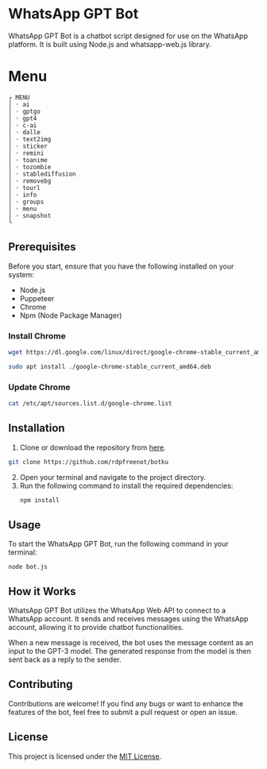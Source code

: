 # WhatsApp GPT Bot
WhatsApp GPT Bot is a chatbot script designed for use on the WhatsApp platform. It is built using Node.js and whatsapp-web.js library.
# Menu
```
┌ MENU
│ ◦ ai
│ ◦ gptgo
│ ◦ gpt4
│ ◦ c-ai
│ ◦ dalle
│ ◦ text2img
│ ◦ sticker
│ ◦ remini
│ ◦ toanime
│ ◦ tozombie
│ ◦ stablediffusion
│ ◦ removebg
│ ◦ tourl
│ ◦ info
│ ◦ groups
│ ◦ menu
│ ◦ snapshot
└
```
## Prerequisites
Before you start, ensure that you have the following installed on your system:
- Node.js
- Puppeteer
- Chrome
- Npm (Node Package Manager)

### Install Chrome
```sh
wget https://dl.google.com/linux/direct/google-chrome-stable_current_amd64.deb
```
```sh
sudo apt install ./google-chrome-stable_current_amd64.deb
```
### Update Chrome
```sh
cat /etc/apt/sources.list.d/google-chrome.list
```

## Installation
1. Clone or download the repository from [here](https://github.com/rdpfreenot/botku).
```sh
git clone https://github.com/rdpfreenot/botku
```
   
2. Open your terminal and navigate to the project directory.
3. Run the following command to install the required dependencies:
   ```sh
   npm install
   ```

## Usage
To start the WhatsApp GPT Bot, run the following command in your terminal:
```
node bot.js
```

## How it Works
WhatsApp GPT Bot utilizes the WhatsApp Web API to connect to a WhatsApp account. It sends and receives messages using the WhatsApp account, allowing it to provide chatbot functionalities.

When a new message is received, the bot uses the message content as an input to the GPT-3 model. The generated response from the model is then sent back as a reply to the sender.


## Contributing
Contributions are welcome! If you find any bugs or want to enhance the features of the bot, feel free to submit a pull request or open an issue.

## License
This project is licensed under the [MIT License](https://github.com/BOTCAHX/whatsapp-gpt).
